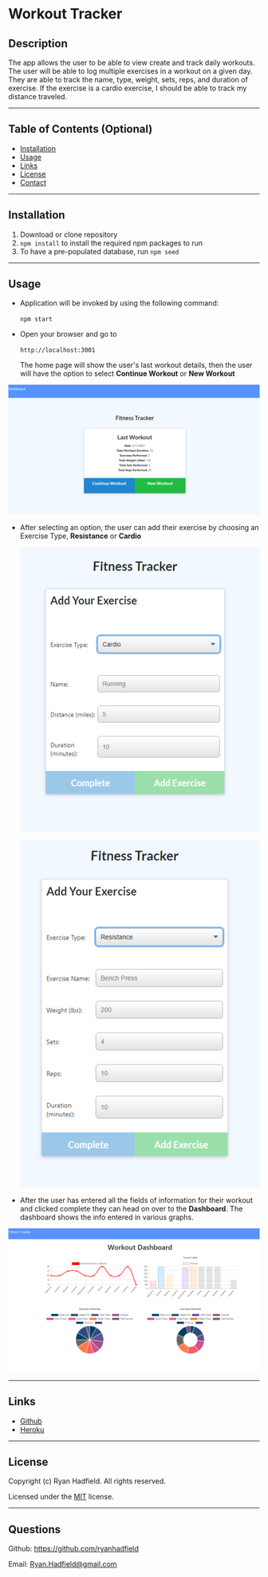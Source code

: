# Workout Tracker

## Description

The app allows the user to be able to view create and track daily workouts. The user will be able to log multiple exercises in a workout on a given day. They are able to track the name, type, weight, sets, reps, and duration of exercise. If the exercise is a cardio exercise, I should be able to track my distance traveled.

---

## Table of Contents (Optional)

- [Installation](#installation)
- [Usage](#usage)
- [Links](#links)
- [License](#license)
- [Contact](#questions)

---

## Installation

1. Download or clone repository
2. `npm install` to install the required npm packages to run
3. To have a pre-populated database, run `npm seed`

---

## Usage

- Application will be invoked by using the following command:

  `npm start`

- Open your browser and go to
  
  `http://localhost:3001`

  The home page will show the user's last workout details, then the user will have the option to select **Continue Workout** or **New Workout**

![workout stats](public\img\workout-stats.png)

- After selecting an option, the user can add their exercise by choosing an Exercise Type, **Resistance** or **Cardio**

    ![cardio workout fields](public\img\cardio-workout.png)

    ![resistance workout fields](public\img\resistance-workout.png)

- After the user has entered all the fields of information for their workout and clicked complete they can head on over to the **Dashboard**.  The dashboard shows the info entered in various graphs. 

![workout dashboard](public\img\workout-dashboard.png)

---
## Links
* [Github](https://mountain-workout-tracker.herokuapp.com/)
* [Heroku](https://mt-workout-tracker.herokuapp.com/)

---

## License

Copyright (c) Ryan Hadfield. All rights reserved.
  
Licensed under the [MIT](LICENSE) license.

---

## Questions

Github: https://github.com/ryanhadfield

Email: Ryan.Hadfield@gmail.com